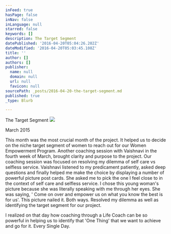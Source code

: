```yaml
---
inFeed: true
hasPage: false
inNav: false
inLanguage: null
starred: false
keywords: []
description: The Target Segment
datePublished: '2016-04-20T05:04:26.202Z'
dateModified: '2016-04-20T05:03:45.108Z'
title: ''
author: []
authors: []
publisher:
  name: null
  domain: null
  url: null
  favicon: null
sourcePath: _posts/2016-04-20-the-target-segment.md
published: true
_type: Blurb

---
```

The Target Segment
![](https://the-grid-user-content.s3-us-west-2.amazonaws.com/31a05298-3c74-466a-a7b0-aae1441e1c61.jpg)

March 2015

This month was the most crucial month of the project. It helped us to decide on the niche target segment of women to reach out for our Women Empowerment Program. Another coaching session with Vaishnavi in the fourth week of March, brought clarity and purpose to the project. Our coaching session was focused on resolving my dilemma of self care vs selfless service. Vaishnavi listened to my predicament patiently, asked deep questions and finally helped me make the choice by displaying a number of powerful picture post cards. She asked me to pick the one I feel close to in the context of self care and selfless service. I chose this young woman's picture because she was literally speaking with me through her eyes. She was saying, ' Come on over and empower us on what you know the best is for us'. This picture nailed it. Both ways. Resolved my dilemma as well as identifying the target segment for our project.

I realized on that day how coaching through a Life Coach can be so powerful in helping us to identify that 'One Thing' that we want to achieve and go for it. Every Single Day.